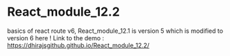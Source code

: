 # React_module_12.2
basics of react route v6, React_module_12.1 is version 5 which is modified to version 6 here !
Link to the demo : 
https://dhirajsgithub.github.io/React_module_12.2/
